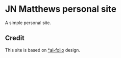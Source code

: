 # JN Matthews personal site

A simple personal site. 

## Credit

This site is based on [*al-folio](https://github.com/alshedivat/al-folio) design.